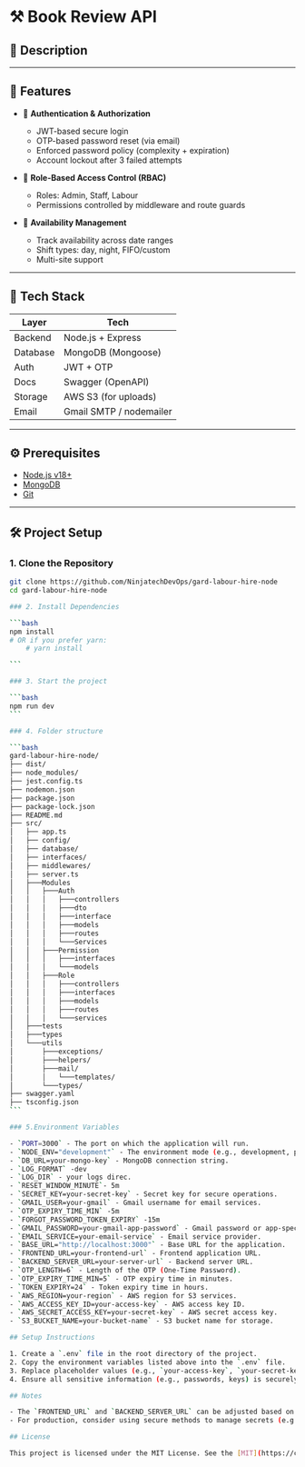 # ⚒️ Book Review API

## 📖 Description

---

## 🚀 Features

- 🔐 **Authentication & Authorization**

  - JWT-based secure login
  - OTP-based password reset (via email)
  - Enforced password policy (complexity + expiration)
  - Account lockout after 3 failed attempts

- 🔑 **Role-Based Access Control (RBAC)**

  - Roles: Admin, Staff, Labour
  - Permissions controlled by middleware and route guards

<!-- - 👥 **User Management**

  - Unified `users` collection with role field
  - Profile fields: contact info, emergency contacts, gender, DOB, location, medical conditions

- 🧠 **Skill & Certification Tracking**

  - Assign multiple skills per labour
  - Certification tracking with issue/expiry dates
  - Upload scanned documents -->

- 📅 **Availability Management**

  - Track availability across date ranges
  - Shift types: day, night, FIFO/custom
  - Multi-site support

<!-- - 📍 **Job Assignments**

  - Assign workers to jobs with timeframes and shift info
  - Track assignment history

- ⏱️ **Time Logging & Payroll**

  - Time log tracking (check-in/check-out)
  - Payroll management (base pay, overtime, deductions)
  - Status: pending, processed, paid

- 🛡️ **Safety & Training**

  - Log safety incidents by severity
  - Track safety training sessions
  - Document trainers, expiry dates

- 📊 **Performance Reviews**

  - Attendance, safety, skill evaluations
  - Reviewer notes and scoring

- 📁 **Document Management**

  - Upload user documents (certs, IDs, medicals)
  - Track upload/expiry

- 🧾 **Audit Logging**
  - System-wide logs of critical changes (who, what, when) -->

---

## 🧰 Tech Stack

| Layer    | Tech                    |
| -------- | ----------------------- |
| Backend  | Node.js + Express       |
| Database | MongoDB (Mongoose)      |
| Auth     | JWT + OTP               |
| Docs     | Swagger (OpenAPI)       |
| Storage  | AWS S3 (for uploads)    |
| Email    | Gmail SMTP / nodemailer |

---

## ⚙️ Prerequisites

- [Node.js v18+](https://nodejs.org/)
- [MongoDB](https://www.mongodb.com/)
- [Git](https://github.com/NinjatechDevOps/labour-management-node/)
<!-- - [Postman](https://www.postman.com/) (for API testing) -->

---

## 🛠️ Project Setup

### 1. Clone the Repository

````bash
git clone https://github.com/NinjatechDevOps/gard-labour-hire-node
cd gard-labour-hire-node

### 2. Install Dependencies

```bash
npm install
# OR if you prefer yarn:
    # yarn install

```

### 3. Start the project

```bash
npm run dev
```

### 4. Folder structure

```bash
gard-labour-hire-node/
├── dist/
├── node_modules/
├── jest.config.ts
├── nodemon.json
├── package.json
├── package-lock.json
├── README.md
├── src/
│   ├── app.ts
│   ├── config/
│   ├── database/
│   ├── interfaces/
│   ├── middlewares/
│   ├── server.ts
│   ├───Modules
│   │   ├───Auth
│   │   │   ├───controllers
│   │   │   ├───dto
│   │   │   ├───interface
│   │   │   ├───models
│   │   │   ├───routes
│   │   │   └───Services
│   │   ├───Permission
│   │   │   ├───interfaces
│   │   │   └───models
│   │   ├───Role
│   │   │   ├───controllers
│   │   │   ├───interfaces
│   │   │   ├───models
│   │   │   ├───routes
│   │   │   └───services
│   ├───tests
│   ├───types
│   └───utils
│       ├───exceptions/
│       ├───helpers/
│       ├───mail/
│       │   └───templates/
│       └───types/
├── swagger.yaml
├── tsconfig.json
```

### 5.Environment Variables

- `PORT=3000` - The port on which the application will run.
- `NODE_ENV="development"` - The environment mode (e.g., development, production).
- `DB_URL=your-mongo-key` - MongoDB connection string.
- `LOG_FORMAT` -dev
- `LOG_DIR` - your logs direc.
- `RESET_WINDOW_MINUTE`- 5m
- `SECRET_KEY=your-secret-key` - Secret key for secure operations.
- `GMAIL_USER=your-gmail` - Gmail username for email services.
- `OTP_EXPIRY_TIME_MIN` -5m
- `FORGOT_PASSWORD_TOKEN_EXPIRY` -15m
- `GMAIL_PASSWORD=your-gmail-app-password` - Gmail password or app-specific password for email services.
- `EMAIL_SERVICE=your-email-service` - Email service provider.
- `BASE_URL="http://localhost:3000"` - Base URL for the application.
- `FRONTEND_URL=your-frontend-url` - Frontend application URL.
- `BACKEND_SERVER_URL=your-server-url` - Backend server URL.
- `OTP_LENGTH=6` - Length of the OTP (One-Time Password).
- `OTP_EXPIRY_TIME_MIN=5` - OTP expiry time in minutes.
- `TOKEN_EXPIRY=24` - Token expiry time in hours.
- `AWS_REGION=your-region` - AWS region for S3 services.
- `AWS_ACCESS_KEY_ID=your-access-key` - AWS access key ID.
- `AWS_SECRET_ACCESS_KEY=your-secret-key` - AWS secret access key.
- `S3_BUCKET_NAME=your-bucket-name` - S3 bucket name for storage.

## Setup Instructions

1. Create a `.env` file in the root directory of the project.
2. Copy the environment variables listed above into the `.env` file.
3. Replace placeholder values (e.g., `your-access-key`, `your-secret-key`) with actual credentials.
4. Ensure all sensitive information (e.g., passwords, keys) is securely managed and not hardcoded.

## Notes

- The `FRONTEND_URL` and `BACKEND_SERVER_URL` can be adjusted based on your deployment environment.
- For production, consider using secure methods to manage secrets (e.g., AWS Secrets Manager, environment variable injection).

## License

This project is licensed under the MIT License. See the [MIT](https://choosealicense.com/licenses/mit/) file for details.
````
